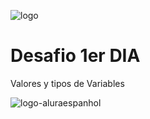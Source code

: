  ![logo](https://github.com/user-attachments/assets/4d43b561-b9e5-4c7d-89b7-c66761b469b9)

 
 <h1>Desafio 1er DIA </h1>
 <p>Valores y tipos de Variables</p>


 ![logo-aluraespanhol](https://github.com/user-attachments/assets/1c6c9033-4d33-45e6-aced-360f7612c182)
